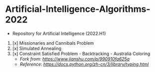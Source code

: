 # Artificial-Intelligence-Algorithms-2022
- Repository for Artificial Intelligence (2022.H1)
1. [x] Missionaries and Cannibals Problem 
2. [x] Simulated Annealing
3. [x] Constraint Satisfied Problem - Backtracking - Australia Coloring
   - *Fork from: https://www.jianshu.com/p/990910fa625a*
   - *Reference: https://docs.python.org/zh-cn/3/library/typing.html*
